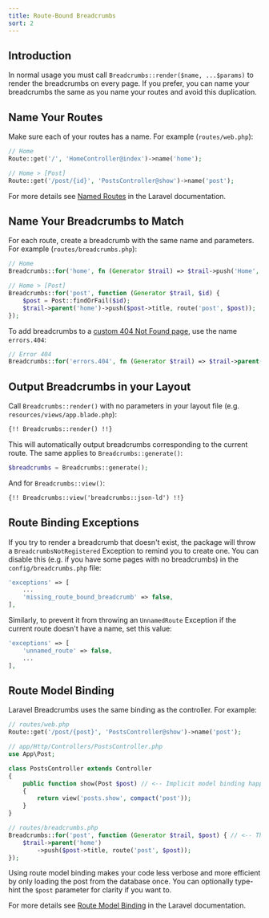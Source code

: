 ```yaml
---
title: Route-Bound Breadcrumbs
sort: 2
---
```


## Introduction

In normal usage you must call `Breadcrumbs::render($name, ...$params)` to render the breadcrumbs on every page.
If you prefer, you can name your breadcrumbs the same as you name your routes and avoid this duplication.

## Name Your Routes

Make sure each of your routes has a name. For example (`routes/web.php`):

```php
// Home
Route::get('/', 'HomeController@index')->name('home');

// Home > [Post]
Route::get('/post/{id}', 'PostsController@show')->name('post');
```

For more details see [Named Routes](https://laravel.com/docs/7.x/routing#named-routes) in the Laravel documentation.

## Name Your Breadcrumbs to Match

For each route, create a breadcrumb with the same name and parameters. For example (`routes/breadcrumbs.php`):

```php
// Home
Breadcrumbs::for('home', fn (Generator $trail) => $trail->push('Home', route('home')));

// Home > [Post]
Breadcrumbs::for('post', function (Generator $trail, $id) {
    $post = Post::findOrFail($id);
    $trail->parent('home')->push($post->title, route('post', $post));
});
```

To add breadcrumbs to a [custom 404 Not Found page](https://laravel.com/docs/7.x/errors#custom-http-error-pages), use the name `errors.404`:

```php
// Error 404
Breadcrumbs::for('errors.404', fn (Generator $trail) => $trail->parent('home')->push('Page Not Found'));
```

## Output Breadcrumbs in your Layout

Call `Breadcrumbs::render()` with no parameters in your layout file (e.g. `resources/views/app.blade.php`):

```html
{!! Breadcrumbs::render() !!}
```

This will automatically output breadcrumbs corresponding to the current route. The same applies to `Breadcrumbs::generate()`:

```php
$breadcrumbs = Breadcrumbs::generate();
```

And for `Breadcrumbs::view()`:

```html
{!! Breadcrumbs::view('breadcrumbs::json-ld') !!}
```

## Route Binding Exceptions

If you try to render a breadcrumb that doesn't exist, the package will throw a `BreadcrumbsNotRegistered` Exception to remind you to create one.
You can disable this (e.g. if you have some pages with no breadcrumbs) in the `config/breadcrumbs.php` file:

```php
'exceptions' => [
    ...
    'missing_route_bound_breadcrumb' => false,
],
```

Similarly, to prevent it from throwing an `UnnamedRoute` Exception if the current route doesn't have a name, set this value:

```php
'exceptions' => [
    'unnamed_route' => false,
    ...
],
```

## Route Model Binding
Laravel Breadcrumbs uses the same binding as the controller. For example:

```php
// routes/web.php
Route::get('/post/{post}', 'PostsController@show')->name('post');
```

```php
// app/Http/Controllers/PostsController.php
use App\Post;

class PostsController extends Controller
{
    public function show(Post $post) // <-- Implicit model binding happens here
    {
        return view('posts.show', compact('post'));
    }
}
```

```php
// routes/breadcrumbs.php
Breadcrumbs::for('post', function (Generator $trail, $post) { // <-- The same Post model is injected here
    $trail->parent('home')
        ->push($post->title, route('post', $post));
});
```

Using route model binding makes your code less verbose and more efficient by only loading the post from the database once.
You can optionally type-hint the `$post` parameter for clarity if you want to.

For more details see [Route Model Binding](https://laravel.com/docs/7.x/routing#route-model-binding) in the Laravel documentation.
